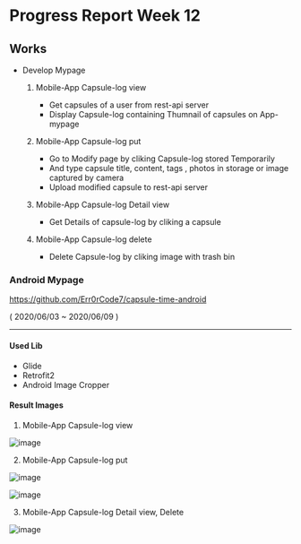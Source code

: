 # Progress Report Week 12

## Works

- Develop Mypage

    1. Mobile-App Capsule-log view 
        - Get capsules of a user from rest-api server 
        - Display Capsule-log containing Thumnail of capsules on App-mypage 

    2. Mobile-App Capsule-log put
        - Go to Modify page by cliking Capsule-log stored Temporarily
        - And type capsule title, content, tags , photos in storage or image captured by camera
        - Upload modified capsule to rest-api server

    3. Mobile-App Capsule-log Detail view
        - Get Details of capsule-log by cliking a capsule

    4. Mobile-App Capsule-log delete
        - Delete Capsule-log by cliking image with trash bin 



### Android Mypage

https://github.com/Err0rCode7/capsule-time-android

( 2020/06/03 ~ 2020/06/09 )

--- 

#### Used Lib

- Glide
- Retrofit2
- Android Image Cropper

#### Result Images

1. Mobile-App Capsule-log view 

![image](https://user-images.githubusercontent.com/48249549/84153746-3bebff00-aaa1-11ea-9db6-6398b9e4ef70.png)

2. Mobile-App Capsule-log put

![image](https://user-images.githubusercontent.com/48249549/84154362-f8de5b80-aaa1-11ea-8148-fa6e558ac04e.png)


![image](https://user-images.githubusercontent.com/48249549/84154426-10b5df80-aaa2-11ea-948b-1ada34c03c12.png)

3. Mobile-App Capsule-log Detail view, Delete

![image](https://user-images.githubusercontent.com/48249549/84154553-393dd980-aaa2-11ea-8426-8a190ac37462.png)